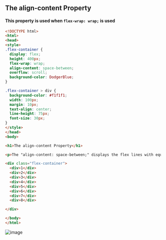 ## The align-content Property
#### This property is used when `flex-wrap: wrap;` is used
```html
<!DOCTYPE html>
<html>
<head>
<style>
.flex-container {
  display: flex;
  height: 400px;
  flex-wrap: wrap;
  align-content: space-between;
  overflow: scroll;
  background-color: DodgerBlue;
}

.flex-container > div {
  background-color: #f1f1f1;
  width: 100px;
  margin: 10px;
  text-align: center;
  line-height: 75px;
  font-size: 30px;
}
</style>
</head>
<body>

<h1>The align-content Property</h1>

<p>The "align-content: space-between;" displays the flex lines with equal space between them:</p>

<div class="flex-container">
  <div>1</div>
  <div>2</div>
  <div>3</div>  
  <div>4</div>
  <div>5</div>
  <div>6</div>  
  <div>7</div>
  <div>8</div>

</div>

</body>
</html>
```
![image](https://user-images.githubusercontent.com/12442613/188301397-1e9db9b0-5641-4f13-88d9-a040e11d70d2.png)
